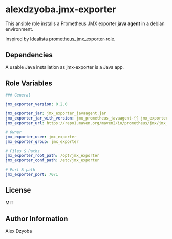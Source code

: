 alexdzyoba.jmx-exporter
=======================

This ansible role installs a Prometheus JMX exporter **java agent** in a debian
environment.

Inspired by [Idealista prometheus_jmx_exporter-role](https://github.com/idealista/prometheus_jmx_exporter-role).

Dependencies
------------

A usable Java installation as jmx-exporter is a Java app.

Role Variables
--------------

```yaml
### General

jmx_exporter_version: 0.2.0

jmx_exporter_jar: jmx_exporter_javaagent.jar
jmx_exporter_jar_with_version: jmx_prometheus_javaagent-{{ jmx_exporter_version }}.jar
jmx_exporter_url: https://repo1.maven.org/maven2/io/prometheus/jmx/jmx_prometheus_javaagent/{{ jmx_exporter_version }}/{{ jmx_exporter_jar_with_version }}

# Owner
jmx_exporter_user: jmx_exporter
jmx_exporter_group: jmx_exporter

# Files & Paths
jmx_exporter_root_path: /opt/jmx_exporter
jmx_exporter_conf_path: /etc/jmx_exporter

# Port & path
jmx_exporter_port: 7071
```

License
-------

MIT

Author Information
------------------

Alex Dzyoba
